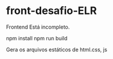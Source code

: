 # front-desafio-ELR
Frontend
Está incompleto.

npm install 
npm run build

Gera os arquivos estáticos de html.css, js
